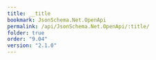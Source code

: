 ```yaml
---
title: __title
bookmark: JsonSchema.Net.OpenApi
permalink: /api/JsonSchema.Net.OpenApi/:title/
folder: true
order: "9.04"
version: "2.1.0"
---
```

